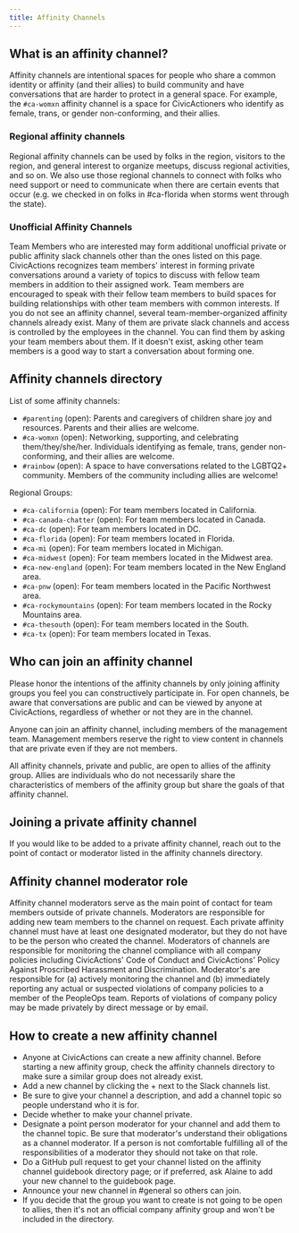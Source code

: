 ```yaml
---
title: Affinity Channels
---
```


## What is an affinity channel?

Affinity channels are intentional spaces for people who share a common identity or affinity (and their allies) to build community and have conversations that are harder to protect in a general space. For example, the `#ca-womxn` affinity channel is a space for CivicActioners who identify as female, trans, or gender non-conforming, and their allies.

### Regional affinity channels

Regional affinity channels can be used by folks in the region, visitors to the region, and general interest to organize meetups, discuss regional activities, and so on. We also use those regional channels to connect with folks who need support or need to communicate when there are certain events that occur (e.g. we checked in on folks in #ca-florida when storms went through the state).

### Unofficial Affinity Channels

Team Members who are interested may form additional unofficial private or public affinity slack channels other than the ones listed on this page. CivicActions recognizes team members' interest in forming private conversations around a variety of topics to discuss with fellow team members in addition to their assigned work. Team members are encouraged to speak with their fellow team members to build spaces for building relationships with other team members with common interests. If you do not see an affinity channel, several team-member-organized affinity channels already exist. Many of them are private slack channels and access is controlled by the employees in the channel. You can find them by asking your team members about them. If it doesn't exist, asking other team members is a good way to start a conversation about forming one.

## Affinity channels directory

List of some affinity channels:

-   `#parenting` (open): Parents and caregivers of children share joy and resources. Parents and their allies are welcome.
-   `#ca-womxn` (open): Networking, supporting, and celebrating them/they/she/her. Individuals identifying as female, trans, gender non-conforming, and their allies are welcome.
-   `#rainbow` (open): A space to have conversations related to the LGBTQ2+ community. Members of the community including allies are welcome!

Regional Groups:

-   `#ca-california` (open): For team members located in California.
-   `#ca-canada-chatter` (open): For team members located in Canada.
-   `#ca-dc` (open): For team members located in DC.
-   `#ca-florida` (open): For team members located in Florida.
-   `#ca-mi` (open): For team members located in Michigan.
-   `#ca-midwest` (open): For team members located in the Midwest area.
-   `#ca-new-england` (open): For team members located in the New England area.
-   `#ca-pnw` (open): For team members located in the Pacific Northwest area.
-   `#ca-rockymountains` (open): For team members located in the Rocky Mountains area.
-   `#ca-thesouth` (open): For team members located in the South.
-   `#ca-tx` (open): For team members located in Texas.

## Who can join an affinity channel

Please honor the intentions of the affinity channels by only joining affinity groups you feel you can constructively participate in. For open channels, be aware that conversations are public and can be viewed by anyone at CivicActions, regardless of whether or not they are in the channel.

Anyone can join an affinity channel, including members of the management team. Management members reserve the right to view content in channels that are private even if they are not members.

All affinity channels, private and public, are open to allies of the affinity group. Allies are individuals who do not necessarily share the characteristics of members of the affinity group but share the goals of that affinity channel.

## Joining a private affinity channel

If you would like to be added to a private affinity channel, reach out to the point of contact or moderator listed in the affinity channels directory.

## Affinity channel moderator role

Affinity channel moderators serve as the main point of contact for team members outside of private channels. Moderators are responsible for adding new team members to the channel on request. Each private affinity channel must have at least one designated moderator, but they do not have to be the person who created the channel. Moderators of channels are responsible for monitoring the channel compliance with all company policies including CivicActions' Code of Conduct and CivicActions' Policy Against Proscribed Harassment and Discrimination. Moderator's are responsible for (a) actively monitoring the channel and (b) immediately reporting any actual or suspected violations of company policies to a member of the PeopleOps team. Reports of violations of company policy may be made privately by direct message or by email.

## How to create a new affinity channel

-   Anyone at CivicActions can create a new affinity channel. Before starting a new affinity group, check the affinity channels directory to make sure a similar group does not already exist.
-   Add a new channel by clicking the + next to the Slack channels list.
-   Be sure to give your channel a description, and add a channel topic so people understand who it is for.
-   Decide whether to make your channel private.
-   Designate a point person moderator for your channel and add them to the channel topic. Be sure that moderator's understand their obligations as a channel moderator. If a person is not comfortable fulfilling all of the responsibilities of a moderator they should not take on that role.
-   Do a GitHub pull request to get your channel listed on the affinity channel guidebook directory page; or if preferred, ask Alaine to add your new channel to the guidebook page.
-   Announce your new channel in #general so others can join.
-   If you decide that the group you want to create is not going to be open to allies, then it's not an official company affinity group and won't be included in the directory.
